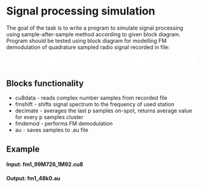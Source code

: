 # Signal processing simulation
The goal of the task is to write a program to simulate signal processing using sample-after-sample method according to given block diagram.
Program should be tested using block diagram for modelling FM demodulation of quadrature sampled radio signal recorded in file:
<p align="center"><img src="diagram1.png" /></p>

## Blocks functionality
- cu8data - reads complex number samples from recorded file
- fmshift - shifts signal spectrum to the frequency of used station
- decimate - averages the last p samples on-spot, returns average value for every p samples cluster
- fmdemod - performs FM demodulation
- au - saves samples to .au file

## Example
#### Input: fm1_99M726_1M92.cu8
#### Output: fm1_48k0.au
